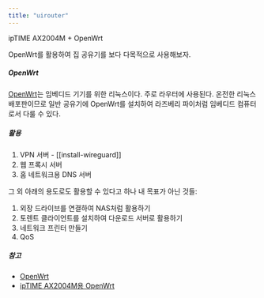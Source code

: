 ```yaml
---
title: "uirouter"
---
```



ipTIME AX2004M + OpenWrt

OpenWrt를 활용하여 집 공유기를 보다 다목적으로 사용해보자.

##### OpenWrt

[OpenWrt](https://openwrt.org/)는 임베디드 기기를 위한 리눅스이다. 주로 라우터에 사용된다.
온전한 리눅스 배포판이므로 일반 공유기에 OpenWrt를 설치하여 라즈베리 파이처럼 임베디드 컴퓨터로서 다룰 수 있다.

##### 활용

1. VPN 서버 - [[install-wireguard]]
2. 웹 프록시 서버
3. 홈 네트워크용 DNS 서버

그 외 아래의 용도로도 활용할 수 있다고 하나 내 목표가 아닌 것들:

1. 외장 드라이브를 연결하여 NAS처럼 활용하기
2. 토렌트 클라이언트를 설치하여 다운로드 서버로 활용하기
3. 네트워크 프린터 만들기
4. QoS

##### 참고

- [OpenWrt](https://openwrt.org/)
- [ipTIME AX2004M용 OpenWrt](https://kasugano.tistory.com/m/157)
